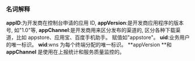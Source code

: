 ### 名词解释
**appID**:为开发商在控制台申请的应用 ID,
**appVersion**:是开发商应用程序的版本号, 如"1.0"等,
**appChannel**:是开发商用来区分发布的渠道的, 区分各种下载渠道，比如 appstore、应用宝、百度手机助手。 赋值如"appstore"。
**uid**:业务用户的唯一标识。
**wid**:wns 为每个终端分配的唯一标识。
**appVersion **和 **appChannel** 是使用在上报统计和服务质量监控的。